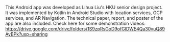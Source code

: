 This Android app was developed as Lihua Liu's HKU senior design project. It was implemented by Kotlin in Android Studio with location services, GCP services, and AR Navigation. 
The technical paper, report, and poster of the app are also included. 
Check here for some demonstration videos: https://drive.google.com/drive/folders/1S9zpRsGoD9ofGlDWE4Qa30vuQ89AyBPk?usp=sharing
